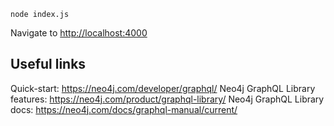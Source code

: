 ```
node index.js
```

Navigate to [http://localhost:4000](http://localhost:4000)


## Useful links
Quick-start: https://neo4j.com/developer/graphql/
Neo4j GraphQL Library features: https://neo4j.com/product/graphql-library/
Neo4j GraphQL Library docs: https://neo4j.com/docs/graphql-manual/current/
